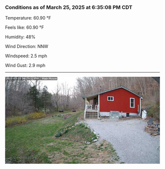 ### Conditions as of March 25, 2025 at 6:35:08 PM CDT 

Temperature: 60.90 &deg;F

Feels like: 60.90 &deg;F

Humidity: 48%

Wind Direction: NNW

Windspeed: 2.5 mph

Wind Gust: 2.9 mph

---

<img src="./images/latest.jpeg"/>

